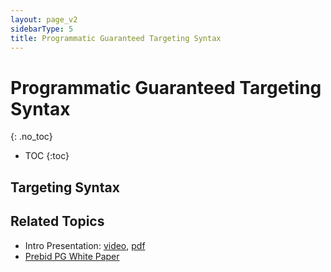 ```yaml
---
layout: page_v2
sidebarType: 5
title: Programmatic Guaranteed Targeting Syntax
---
```


# Programmatic Guaranteed Targeting Syntax
{: .no_toc}

* TOC
{:toc}

## Targeting Syntax


## Related Topics

- Intro Presentation: [video](https://files.prebid.org/pg/PG_in_Prebid.mp4), [pdf](https://files.prebid.org/pg/PG_in_Prebid_Overview.pdf)
- [Prebid PG White Paper](https://files.prebid.org/pg/Prebid_Programmatic_Guaranteed_White_Paper.pdf)
